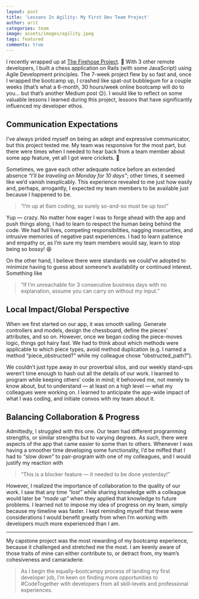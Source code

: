 ```yaml
---
layout: post
title: 'Lessons In Agility: My First Dev Team Project'
author: arit
categories: team
image: assets/images/agility.jpeg
tags: featured
comments: true
---
```

I recently wrapped up at [The Firehose Project](https://thefirehoseproject.com/). 🎉 With 3 other remote developers, I built a chess application on Rails (with some JavaScript) using Agile Development principles. The 7-week project flew by so fast and, once I wrapped the bootcamp up, I crashed like spat-out bubblegum for a couple weeks (that’s what a 6-month, 30 hours/week online bootcamp will do to you… but that’s another Medium post 😉). I would like to reflect on some valuable lessons I learned during this project, lessons that have significantly influenced my developer ethos.

## **Communication Expectations**

I’ve always prided myself on being an adept and expressive communicator, but this project tested me. My team was responsive for the most part, but there were times when I needed to hear back from a team member about some app feature, yet all I got were crickets. 🦗

Sometimes, we gave each other adequate notice before an extended absence  _“I’ll be traveling on Monday for 10 days”_; other times, it seemed like we’d vanish inexplicably. This experience revealed to me just how easily and, perhaps, arrogantly, I expected my team members to be available just because I happened to be.

> “I’m up at 6am coding, so surely so-and-so must be up too!”

Yup — crazy. No matter how eager I was to forge ahead with the app and push things along, I had to learn to respect the human being behind the code. We had full lives, competing responsibilities, nagging insecurities, and intrusive memories of negative past experiences. I had to learn patience and empathy or, as I’m sure my team members would say, learn to stop being so bossy! 😆

On the other hand, I believe there were standards we could’ve adopted to minimize having to guess about someone’s availability or continued interest. Something like

> “If I’m unreachable for 3 consecutive business days with no explanation, assume you can carry on without my input.”

## **Local Impact/Global Perspective**

When we first started on our app, it was smooth sailing. Generate controllers and models, design the chessboard, define the pieces’ attributes, and so on. However, once we began coding the piece-moves logic, things got hairy fast. We had to think about which methods were applicable to which piece types, avoid method duplication (e.g. I named a method “piece_obstructed?” while my colleague chose “obstructed_path?”).

We couldn’t just type away in our proverbial silos, and our weekly stand-ups weren’t time enough to hash out all the details of our work. I learned to program while keeping others’ code in mind; it behooved me, not merely to know about, but to understand — at least on a high level — what my colleagues were working on. I learned to anticipate the app-wide impact of what I was coding, and initiate convos with my team about it.

## **Balancing Collaboration & Progress**

Admittedly, I struggled with this one. Our team had different programming strengths, or similar strengths but to varying degrees. As such, there were aspects of the app that came easier to some than to others. Whenever I was having a smoother time developing some functionality, I’d be miffed that I had to  _“slow down”_  to pair-program with one of my colleagues, and I would justify my reaction with

> “This is a blocker feature — it needed to be done yesterday!”

However, I realized the importance of collaboration to the quality of our work. I saw that any time  _“lost”_  while sharing knowledge with a colleague would later be  _“made up”_  when they applied that knowledge to future problems. I learned not to impose my idea of progress on my team, simply because my timeline was faster. I kept reminding myself that these were considerations I would benefit greatly from when I’m working with developers much more experienced than I am.

----------

My capstone project was the most rewarding of my bootcamp experience, because it challenged and stretched me the most. I am keenly aware of those traits of mine can either contribute to, or detract from, my team’s cohesiveness and camaraderie.

> As I begin the equally-bootcampy process of landing my first developer job, I’m keen on finding more opportunities to #CodeTogether with developers from all skill-levels and professional experiences.